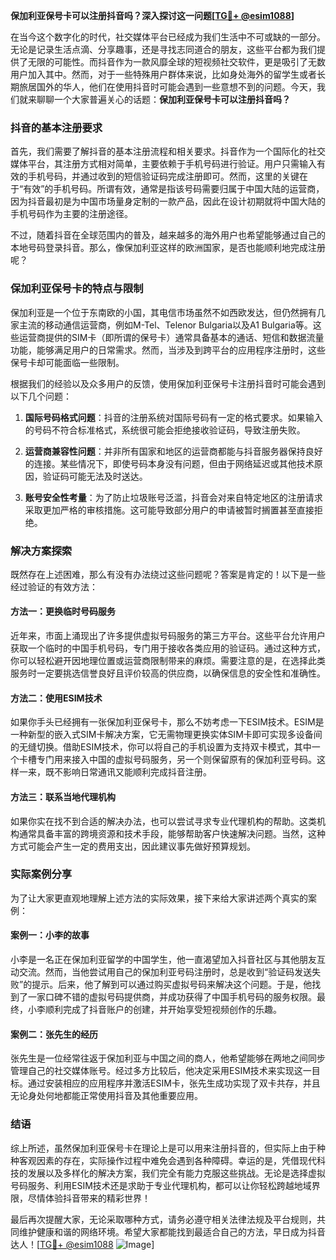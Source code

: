 **保加利亚保号卡可以注册抖音吗？深入探讨这一问题[[TG💪+ @esim1088](https://t.me/s/esim1088)]**

在当今这个数字化的时代，社交媒体平台已经成为我们生活中不可或缺的一部分。无论是记录生活点滴、分享趣事，还是寻找志同道合的朋友，这些平台都为我们提供了无限的可能性。而抖音作为一款风靡全球的短视频社交软件，更是吸引了无数用户加入其中。然而，对于一些特殊用户群体来说，比如身处海外的留学生或者长期旅居国外的华人，他们在使用抖音时可能会遇到一些意想不到的问题。今天，我们就来聊聊一个大家普遍关心的话题：**保加利亚保号卡可以注册抖音吗？**

### 抖音的基本注册要求

首先，我们需要了解抖音的基本注册流程和相关要求。抖音作为一个国际化的社交媒体平台，其注册方式相对简单，主要依赖于手机号码进行验证。用户只需输入有效的手机号码，并通过收到的短信验证码完成注册即可。然而，这里的关键在于“有效”的手机号码。所谓有效，通常是指该号码需要归属于中国大陆的运营商，因为抖音最初是为中国市场量身定制的一款产品，因此在设计初期就将中国大陆的手机号码作为主要的注册途径。

不过，随着抖音在全球范围内的普及，越来越多的海外用户也希望能够通过自己的本地号码登录抖音。那么，像保加利亚这样的欧洲国家，是否也能顺利地完成注册呢？

### 保加利亚保号卡的特点与限制

保加利亚是一个位于东南欧的小国，其电信市场虽然不如西欧发达，但仍然拥有几家主流的移动通信运营商，例如M-Tel、Telenor Bulgaria以及A1 Bulgaria等。这些运营商提供的SIM卡（即所谓的保号卡）通常具备基本的通话、短信和数据流量功能，能够满足用户的日常需求。然而，当涉及到跨平台的应用程序注册时，这些保号卡却可能面临一些限制。

根据我们的经验以及众多用户的反馈，使用保加利亚保号卡注册抖音时可能会遇到以下几个问题：

1. **国际号码格式问题**：抖音的注册系统对国际号码有一定的格式要求。如果输入的号码不符合标准格式，系统很可能会拒绝接收验证码，导致注册失败。
   
2. **运营商兼容性问题**：并非所有国家和地区的运营商都能与抖音服务器保持良好的连接。某些情况下，即使号码本身没有问题，但由于网络延迟或其他技术原因，验证码可能无法及时送达。

3. **账号安全性考量**：为了防止垃圾账号泛滥，抖音会对来自特定地区的注册请求采取更加严格的审核措施。这可能导致部分用户的申请被暂时搁置甚至直接拒绝。

### 解决方案探索

既然存在上述困难，那么有没有办法绕过这些问题呢？答案是肯定的！以下是一些经过验证的有效方法：

#### 方法一：更换临时号码服务
近年来，市面上涌现出了许多提供虚拟号码服务的第三方平台。这些平台允许用户获取一个临时的中国手机号码，专门用于接收各类应用的验证码。通过这种方式，你可以轻松避开因地理位置或运营商限制带来的麻烦。需要注意的是，在选择此类服务时一定要挑选信誉良好且评价较高的供应商，以确保信息的安全性和准确性。

#### 方法二：使用ESIM技术
如果你手头已经拥有一张保加利亚保号卡，那么不妨考虑一下ESIM技术。ESIM是一种新型的嵌入式SIM卡解决方案，它无需物理更换实体SIM卡即可实现多设备间的无缝切换。借助ESIM技术，你可以将自己的手机设置为支持双卡模式，其中一个卡槽专门用来接入中国的虚拟号码服务，另一个则保留原有的保加利亚号码。这样一来，既不影响日常通讯又能顺利完成抖音注册。

#### 方法三：联系当地代理机构
如果你实在找不到合适的解决办法，也可以尝试寻求专业代理机构的帮助。这类机构通常具备丰富的跨境资源和技术手段，能够帮助客户快速解决问题。当然，这种方式可能会产生一定的费用支出，因此建议事先做好预算规划。

### 实际案例分享

为了让大家更直观地理解上述方法的实际效果，接下来给大家讲述两个真实的案例：

#### 案例一：小李的故事
小李是一名正在保加利亚留学的中国学生，他一直渴望加入抖音社区与其他朋友互动交流。然而，当他尝试用自己的保加利亚号码注册时，总是收到“验证码发送失败”的提示。后来，他了解到可以通过购买虚拟号码来解决这个问题。于是，他找到了一家口碑不错的虚拟号码提供商，并成功获得了中国手机号码的服务权限。最终，小李顺利完成了抖音账户的创建，并开始享受短视频创作的乐趣。

#### 案例二：张先生的经历
张先生是一位经常往返于保加利亚与中国之间的商人，他希望能够在两地之间同步管理自己的社交媒体账号。经过多方比较后，他决定采用ESIM技术来实现这一目标。通过安装相应的应用程序并激活ESIM卡，张先生成功实现了双卡共存，并且无论身处何地都能正常使用抖音及其他重要应用。

### 结语

综上所述，虽然保加利亚保号卡在理论上是可以用来注册抖音的，但实际上由于种种客观因素的存在，实际操作过程中难免会遇到各种障碍。幸运的是，凭借现代科技的发展以及多样化的解决方案，我们完全有能力克服这些挑战。无论是选择虚拟号码服务、利用ESIM技术还是求助于专业代理机构，都可以让你轻松跨越地域界限，尽情体验抖音带来的精彩世界！

最后再次提醒大家，无论采取哪种方式，请务必遵守相关法律法规及平台规则，共同维护健康和谐的网络环境。希望大家都能找到最适合自己的方法，早日成为抖音达人！[[TG💪+ @esim1088](https://t.me/s/esim1088) ![Image](https://i.postimg.cc/4NQfJmqS/Snipaste-2025-05-13-00-14-12.png)]